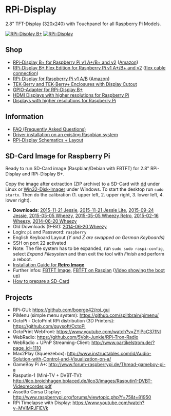 # RPi-Display
2.8" TFT-Display (320x240) with Touchpanel for all Raspberry Pi Models.

[![RPi-Display B+](https://github.com/watterott/RPi-Display/raw/master/hardware/RPi-Display_Bplus_v11.jpg)](http://www.watterott.com/en/RPi-Display-B-Plus)
[![RPi-Display](https://github.com/watterott/RPi-Display/raw/master/hardware/RPi-Display_v10.jpg)](http://www.watterott.com/en/RPi-Display)


## Shop
* [RPi-Display B+ for Raspberry Pi v1 A+/B+ and v2](http://www.watterott.com/en/RPi-Display-B-Plus) ([Amazon](http://www.amazon.de/RPi-Display-BPlus/dp/B00N3KK2SE))
* [RPi-Display B+ Flex Edition for Raspberry Pi v1 A+/B+ and v2](https://www.watterott.com/en/RPi-Display-Flex-Edition) ([flex cable connection](https://github.com/watterott/RPi-Display/raw/master/docu/flex_edition.jpg))
* [RPi-Display for Raspberry Pi v1 A/B](http://www.watterott.com/en/RPi-Display) ([Amazon](http://www.amazon.de/RPi-Display/dp/B00I7BGX5A))
* [TEK-Berry and TEK-Berry+ Enclosures with Display Cutout](http://www.watterott.com/index.php?page=search&page_action=query&desc=off&sdesc=off&keywords=RPi-Display)
* [GPIO-Adapter for RPi-Display B+](http://www.watterott.com/en/GPIO-Adapter-for-the-RPi-Display-BPlus)
* [HDMI Displays with higher resolutions for Raspberry Pi](https://github.com/watterott/HDMI-Display)
* [Displays with higher resolutions for Raspberry Pi](https://github.com/watterott/RPi-DPI-HAT)


## Information
* [FAQ (Frequently Asked Questions)](https://github.com/watterott/RPi-Display/blob/master/docu/FAQ.md)
* [Driver installation on an existing Raspbian system](https://github.com/watterott/RPi-Display/blob/master/docu/FBTFT-Install.md)
* [RPi-Display Schematics + Layout](https://github.com/watterott/RPi-Display/tree/master/hardware)


## SD-Card Image for Raspberry Pi
Ready to run SD-Card image (Raspbian/Debian with FBTFT) for 2.8" RPi-Display and RPi-Display B+.

Copy the image after extraction (ZIP archive) to a SD-Card with [dd](http://en.wikipedia.org/wiki/Dd_%28Unix%29) under Linux or [Win32-Disk-Imager](http://sourceforge.net/projects/win32diskimager/) under Windows.
To start the desktop run ```sudo startx```. Then do the calibration (1. upper left, 2. upper right, 3. lower left, 4. lower right).

* **Downloads**: [2015-11-21 Jessie](http://www.watterott.net/fbtft/2015-11-21-raspbian-fbtft-rpi-display.zip), [2015-11-21 Jessie Lite](http://www.watterott.net/fbtft/2015-11-21-raspbian-lite-fbtft-rpi-display.zip), [2015-09-24 Jessie](http://www.watterott.net/fbtft/2015-09-24-raspbian-fbtft-rpi-display.zip), [2015-05-05 Wheezy](http://www.watterott.net/fbtft/2015-05-05-raspbian-fbtft-rpi-display.zip), [2015-05-05 Wheezy Retro](http://www.watterott.net/fbtft/2015-05-05-raspbian-fbtft-rpi-display-retro.zip), [2015-02-16 Wheezy](http://www.watterott.net/fbtft/2015-02-16-raspbian-fbtft-rpi-display.zip), [2014-06-20 Wheezy](http://www.watterott.net/fbtft/2014-06-20-raspbian-fbtft-rpi-display.zip)
* Old Downloads (9-Bit): [2014-06-20 Wheezy](http://www.watterott.net/fbtft/2014-06-20-raspbian-fbtft-rpi-display-rev1.zip)
* Login: ```pi``` and Password: ```raspberry```
* English Keyboard Layout *(Y and Z are swapped on German Keyboards)*
* SSH on port 22 activated
* Note: The file system has to be expanded, run ```sudo sudo raspi-config```, select *Expand Filesystem* and then exit the tool with *Finish* and perform a reboot.
* [Installation Guide for **Retro Image**](https://github.com/watterott/RPi-Display/blob/master/docu/Retro-Image.md)
* Further infos: [FBTFT Image](https://github.com/notro/fbtft-spindle/wiki/FBTFT-image), [FBTFT on Raspian](https://github.com/notro/fbtft/wiki/FBTFT-on-Raspian) ([Video showing the boot up](http://www.youtube.com/watch?v=a2CStAaMbmA))
* [How to prepare a SD-Card](http://elinux.org/RPi_Easy_SD_Card_Setup)


## Projects
* RPi-GUI: https://github.com/boerge42/rpi_gui
* PiMenu (simple menu system): https://github.com/splitbrain/pimenu/
* OctoPi - OctoPrint RPi distribution (3D Printers): https://github.com/guysoft/OctoPi
* OctoPrint Webfront: https://www.youtube.com/watch?v=ZYjPcC37fNI
* WebRadio: https://github.com/5Volt-Junkie/RPi-Tron-Radio
* WebRadio + UPnP Streaming-Client: http://www.partikelstrom.de/?page_id=1110
* Max2Play (Squeezebox): http://www.instructables.com/id/Audio-Solution-with-Control-and-Visualization-on-a/
* GameBoy Pi A+: http://www.forum-raspberrypi.de/Thread-gameboy-pi-a
* Rasputin-1 (Mini-TV + DVBT-TV): http://ilco.broichhagen.bplaced.de/ilco3/images/Rasputin1-DVBT-Videorecorder.pdf
* Assetto Corsa Display: http://www.raspberrypi.org/forums/viewtopic.php?f=75&t=81950
* RPi Timelapse with Display: https://www.youtube.com/watch?v=MVIMRJFlEVk
